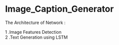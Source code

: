 # Image_Caption_Generator
The Architecture of Network :

1 .Image Features Detection <br>
2 .Text Generation using LSTM
 

